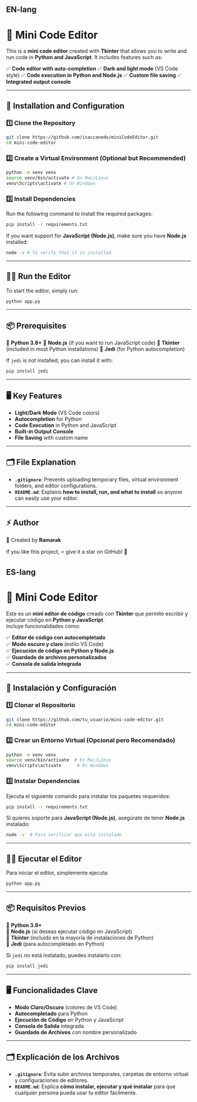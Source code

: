 ## EN-lang

# 📝 Mini Code Editor

This is a **mini code editor** created with **Tkinter** that allows you to write and run code in **Python and JavaScript**.
It includes features such as:

✅ **Code editor with auto-completion**
✅ **Dark and light mode** (VS Code style)
✅ **Code execution in Python and Node.js**
✅ **Custom file saving**
✅ **Integrated output console**

---

## 🚀 Installation and Configuration

### 1️⃣ Clone the Repository
```bash
git clone https://github.com/isaccanedo/miniCodeEditor.git
cd mini-code-editor
```

### 2️⃣ Create a Virtual Environment (Optional but Recommended)
```bash
python -m venv venv
source venv/bin/activate # On Mac/Linux
venv\Scripts\activate # On Windows
```

### 3️⃣ Install Dependencies
Run the following command to install the required packages:

```bash
pip install -r requirements.txt
```

If you want support for **JavaScript (Node.js)**, make sure you have **Node.js** installed:

```bash
node -v # To verify that it is installed
```

---

## 🏃‍♂️ Run the Editor

To start the editor, simply run:

```bash
python app.py
```

---

## 📦 Prerequisites

🔹 **Python 3.8+**
🔹 **Node.js** (if you want to run JavaScript code)
🔹 **Tkinter** (included in most Python installations)
🔹 **Jedi** (for Python autocompletion)

If `jedi` is not installed, you can install it with:

```bash
pip install jedi
```

---

## 🖥️ Key Features

- **Light/Dark Mode** (VS Code colors)
- **Autocompletion** for Python
- **Code Execution** in Python and JavaScript
- **Built-in Output Console**
- **File Saving** with custom name

---

## 🗂 File Explanation

- **`.gitignore`**: Prevents uploading temporary files, virtual environment folders, and editor configurations.
- **`README.md`**: Explains **how to install, run, and what to install** so anyone can easily use your editor.

---

## ⚡ Author

📌 Created by **Ramarak**

If you like this project, ⭐ give it a star on GitHub! 🚀

## ES-lang

# 📝 Mini Code Editor

Este es un **mini editor de código** creado con **Tkinter** que permite escribir y ejecutar código en **Python y JavaScript**.  
Incluye funcionalidades como:

✅ **Editor de código con autocompletado**  
✅ **Modo oscuro y claro** (estilo VS Code)  
✅ **Ejecución de código en Python y Node.js**  
✅ **Guardado de archivos personalizados**  
✅ **Consola de salida integrada**  

---

## 🚀 Instalación y Configuración

### 1️⃣ Clonar el Repositorio  
```bash
git clone https://github.com/tu_usuario/mini-code-editor.git
cd mini-code-editor
```

### 2️⃣ Crear un Entorno Virtual (Opcional pero Recomendado)  
```bash
python -m venv venv
source venv/bin/activate  # En Mac/Linux
venv\Scripts\activate      # En Windows
```

### 3️⃣ Instalar Dependencias  
Ejecuta el siguiente comando para instalar los paquetes requeridos:

```bash
pip install -r requirements.txt
```

Si quieres soporte para **JavaScript (Node.js)**, asegúrate de tener **Node.js** instalado:

```bash
node -v  # Para verificar que está instalado
```

---

## 🏃‍♂️ Ejecutar el Editor  

Para iniciar el editor, simplemente ejecuta:

```bash
python app.py
```

---

## 📦 Requisitos Previos  

🔹 **Python 3.8+**  
🔹 **Node.js** (si deseas ejecutar código en JavaScript)  
🔹 **Tkinter** (incluido en la mayoría de instalaciones de Python)  
🔹 **Jedi** (para autocompletado en Python)  

Si `jedi` no está instalado, puedes instalarlo con:

```bash
pip install jedi
```

---

## 🖥️ Funcionalidades Clave  

- **Modo Claro/Oscuro** (colores de VS Code)  
- **Autocompletado** para Python  
- **Ejecución de Código** en Python y JavaScript  
- **Consola de Salida** integrada  
- **Guardado de Archivos** con nombre personalizado  

---

## 🗂 Explicación de los Archivos  

- **`.gitignore`**: Evita subir archivos temporales, carpetas de entorno virtual y configuraciones de editores.  
- **`README.md`**: Explica **cómo instalar, ejecutar y qué instalar** para que cualquier persona pueda usar tu editor fácilmente.  